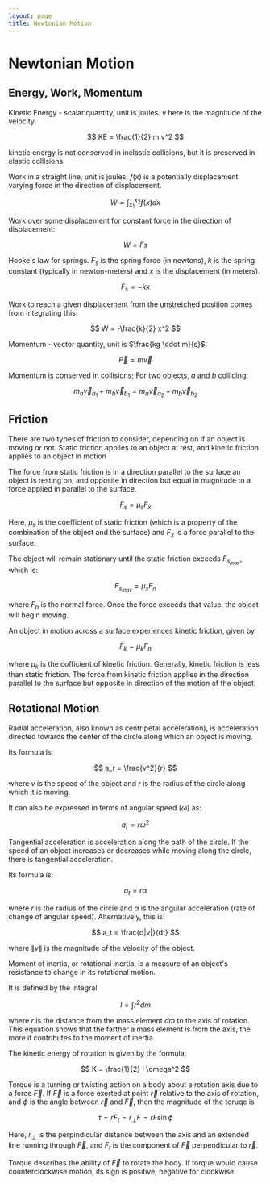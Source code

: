 ```yaml
---
layout: page
title: Newtonian Motion
---
```


# Newtonian Motion

## Energy, Work, Momentum

Kinetic Energy - scalar quantity, unit is joules. $v$ here is the magnitude of the velocity.

$$ KE = \frac{1}{2} m v^2 $$

kinetic energy is not conserved in inelastic collisions, but it is preserved in elastic collisions.


Work in a straight line, unit is joules, $f(x)$ is a potentially displacement varying force in the direction of displacement.

$$ W = \int_{x_1}^{x_2} f(x) dx $$


Work over some displacement for constant force in the direction of displacement:

$$ W = Fs $$

Hooke's law for springs. $F_s$ is the spring force (in newtons), $k$ is the spring constant (typically in newton-meters) and $x$ is the displacement (in meters).

$$ F_s = -kx $$

Work to reach a given displacement from the unstretched position comes from integrating this:

$$ W = -\frac{k}{2} x^2 $$

Momentum - vector quantity, unit is $\frac{kg \cdot m}{s}$:

$$ \vec{P} = m\vec{v} $$

Momentum is conserved in collisions; For two objects, $a$ and $b$ colliding:


$$ m_{a} \vec{v}_{a_1} + m_{b} \vec{v}_{b_1} = m_{a} \vec{v}_{a_2} + m_{b} \vec{v}_{b_2} $$

## Friction

There are two types of friction to consider, depending on if an object is moving or not. Static friction applies to an object at rest, and kinetic friction applies to an object in motion

The force from static friction is in a direction parallel to the surface an object is resting on, and opposite in direction but equal in magnitude to a force applied in parallel to the surface.

$$ F_s = \mu_s F_x $$

Here, $\mu_s$ is the coefficient of static friction (which is a property of the combination of the object and the surface) and $F_x$ is a force parallel to the surface.

The object will remain stationary until the static friction exceeds $F_{s_{max}}$, which is:

$$ F_{s_{max}} = \mu_s F_n $$

where $F_n$ is the normal force. Once the force exceeds that value, the object will begin moving.

An object in motion across a surface experiences kinetic friction, given by

$$ F_k = \mu_k F_n $$

where $\mu_k$ is the cofficient of kinetic friction. Generally, kinetic friction is less than static friction. The force from kinetic friction applies in the direction parallel to the surface but opposite in direction of the motion of the object.

## Rotational Motion

Radial acceleration, also known as centripetal acceleration), is acceleration directed towards the center of the circle along which an object is moving.

Its formula is:

$$ a_r = \frac{v^2}{r} $$

where $v$ is the speed of the object and $r$ is the radius of the circle along which it is moving.

It can also be expressed in terms of angular speed ($\omega$) as:

$$ a_r = r \omega^2 $$


Tangential acceleration is acceleration along the path of the circle. If the speed of an object increases or decreases while moving along the circle, there is tangential acceleration.

Its formula is:

$$ a_t = r \alpha $$

where $r$ is the radius of the circle and $\alpha$ is the angular acceleration (rate of change of angular speed). Alternatively, this is:


$$ a_t = \frac{d|v|}{dt} $$

where $\|v\|$ is the magnitude of the velocity of the object.

Moment of inertia, or rotational inertia, is a measure of an object's resistance to change in its rotational motion.

It is defined by the integral


$$ I = \int r^2 dm $$

where $r$ is the distance from the mass element $dm$ to the axis of rotation. This equation shows that the farther a mass element is from the axis, the more it contributes to the moment of inertia.

The kinetic energy of rotation is given by the formula:

$$ K = \frac{1}{2} I \omega^2 $$


Torque is a turning or twisting action on a body about a rotation axis due to a force $\vec{F}$. If $\vec{F}$ is a force exerted at point $\vec{r}$ relative to the axis of rotation, and $\phi$ is the angle between $\vec{r}$ and $\vec{F}$, then the magnitude of the toruqe is

$$ \tau = r F_t = r_\bot F =  r F \sin{\phi} $$

Here, $r_\bot$ is the perpindicular distance between the axis and an extended line running through $\vec{F}$, and $F_t$ is the component of $\vec{F}$ perpendicular to $\vec{r}$.

Torque describes the ability of $\vec{F}$ to rotate the body. If torque would cause counterclockwise motion, its sign is positive; negative for clockwise.
